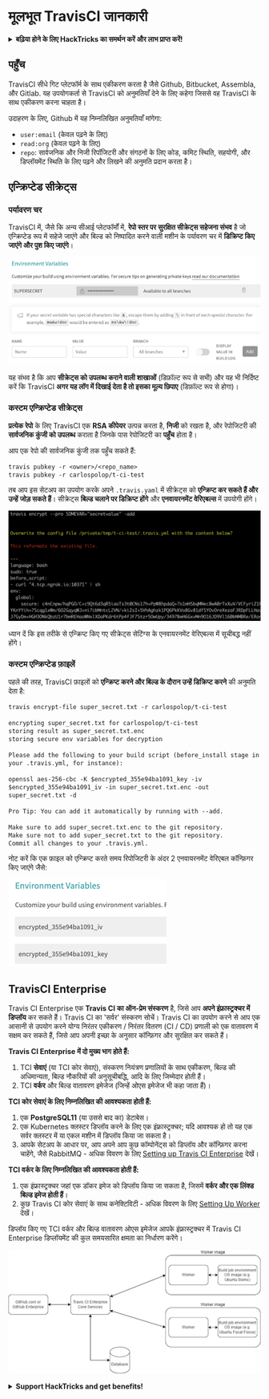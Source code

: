 # मूलभूत TravisCI जानकारी

<details>

<summary><strong>बढ़िया होने के लिए HackTricks का समर्थन करें और लाभ प्राप्त करें!</strong></summary>

* यदि आप अपनी कंपनी को **HackTricks में विज्ञापित** देखना चाहते हैं या यदि आप **PEASS के नवीनतम संस्करण या HackTricks को PDF में डाउनलोड** करना चाहते हैं, तो [**सदस्यता योजनाएं**](https://github.com/sponsors/carlospolop) देखें!
* [**आधिकारिक PEASS और HackTricks स्वैग**](https://peass.creator-spring.com) प्राप्त करें
* [**The PEASS Family**](https://opensea.io/collection/the-peass-family) का खोज करें, हमारा विशेष संग्रह [**NFTs**](https://opensea.io/collection/the-peass-family)
* **शामिल हों** 💬 [**Discord समूह**](https://discord.gg/hRep4RUj7f) या [**टेलीग्राम समूह**](https://t.me/peass) में या **फॉलो** करें मुझे **Twitter** 🐦 [**@carlospolopm**](https://twitter.com/carlospolopm)**.**
* **अपने हैकिंग ट्रिक्स साझा करें द्वारा PRs सबमिट करके** [**HackTricks**](https://github.com/carlospolop/hacktricks) और [**HackTricks Cloud**](https://github.com/carlospolop/hacktricks-cloud) github repos.

</details>

## पहुँच

TravisCI सीधे गिट प्लेटफॉर्म के साथ एकीकरण करता है जैसे Github, Bitbucket, Assembla, और Gitlab. यह उपयोगकर्ता से TravisCI को अनुमतियाँ देने के लिए कहेगा जिससे वह TravisCI के साथ एकीकरण करना चाहता है।

उदाहरण के लिए, Github में यह निम्नलिखित अनुमतियाँ मांगेगा:

* `user:email` (केवल पढ़ने के लिए)
* `read:org` (केवल पढ़ने के लिए)
* `repo`: सार्वजनिक और निजी रिपॉजिटरी और संगठनों के लिए कोड, कमिट स्थिति, सहयोगी, और डिप्लॉयमेंट स्थिति के लिए पढ़ने और लिखने की अनुमति प्रदान करता है।

## एन्क्रिप्टेड सीक्रेट्स

### पर्यावरण चर

TravisCI में, जैसे कि अन्य सीआई प्लेटफॉर्मों में, **रेपो स्तर पर सुरक्षित सीक्रेट्स सहेजना संभव** है जो एन्क्रिप्टेड रूप में सहेजे जाएंगे और बिल्ड को निष्पादित करने वाली मशीन के पर्यावरण चर में **डिक्रिप्ट किए जाएंगे और पुश किए जाएंगे**।

![](<../../.gitbook/assets/image (44).png>)

यह संभव है कि आप **सीक्रेट्स को उपलब्ध कराने वाली शाखाओं** (डिफ़ॉल्ट रूप से सभी) और यह भी निर्दिष्ट करें कि TravisCI **अगर यह लॉग में दिखाई देता है तो इसका मूल्य छिपाए** (डिफ़ॉल्ट रूप से होगा)।

### कस्टम एन्क्रिप्टेड सीक्रेट्स

**प्रत्येक रेपो** के लिए TravisCI एक **RSA कीपेयर** उत्पन्न करता है, **निजी** को रखता है, और रेपोजिटरी की **सार्वजनिक कुंजी को उपलब्ध** कराता है जिनके पास रेपोजिटरी का **पहुँच** होता है।

आप एक रेपो की सार्वजनिक कुंजी तक पहुँच सकते हैं:
```
travis pubkey -r <owner>/<repo_name>
travis pubkey -r carlospolop/t-ci-test
```
तब आप इस सेटअप का उपयोग करके अपने `.travis.yaml` में सीक्रेट्स को **एन्क्रिप्ट कर सकते हैं और उन्हें जोड़ सकते हैं**। सीक्रेट्स **बिल्ड चलाने पर डिक्रिप्ट होंगे** और **एनवायरनमेंट वेरिएबल्स** में उपयोगी होंगे।

![](<../../.gitbook/assets/image (2) (2) (1) (1).png>)

ध्यान दें कि इस तरीके से एन्क्रिप्ट किए गए सीक्रेट्स सेटिंग्स के एनवायरनमेंट वेरिएबल्स में सूचीबद्ध नहीं होंगे।

### कस्टम एन्क्रिप्टेड फ़ाइलें

पहले की तरह, TravisCI फ़ाइलों को **एन्क्रिप्ट करने और बिल्ड के दौरान उन्हें डिक्रिप्ट करने** की अनुमति देता है:
```
travis encrypt-file super_secret.txt -r carlospolop/t-ci-test

encrypting super_secret.txt for carlospolop/t-ci-test
storing result as super_secret.txt.enc
storing secure env variables for decryption

Please add the following to your build script (before_install stage in your .travis.yml, for instance):

openssl aes-256-cbc -K $encrypted_355e94ba1091_key -iv $encrypted_355e94ba1091_iv -in super_secret.txt.enc -out super_secret.txt -d

Pro Tip: You can add it automatically by running with --add.

Make sure to add super_secret.txt.enc to the git repository.
Make sure not to add super_secret.txt to the git repository.
Commit all changes to your .travis.yml.
```
नोट करें कि एक फ़ाइल को एन्क्रिप्ट करते समय रिपोजिटरी के अंदर 2 एनवायरनमेंट वेरिएबल कॉन्फ़िगर किए जाएंगे जैसे:

![](<../../.gitbook/assets/image (23).png>)

## TravisCI Enterprise

Travis CI Enterprise एक **Travis CI का ऑन-प्रेम संस्करण** है, जिसे आप **अपने इंफ्रास्ट्रक्चर में डिप्लॉय** कर सकते हैं। Travis CI का 'सर्वर' संस्करण सोचें। Travis CI का उपयोग करने से आप एक आसानी से उपयोग करने योग्य निरंतर एकीकरण / निरंतर वितरण (CI / CD) प्रणाली को एक वातावरण में सक्षम कर सकते हैं, जिसे आप अपनी इच्छा के अनुसार कॉन्फ़िगर और सुरक्षित कर सकते हैं।

**Travis CI Enterprise में दो मुख्य भाग होते हैं:**

1. TCI **सेवाएं** (या TCI कोर सेवाएं), संस्करण नियंत्रण प्रणालियों के साथ एकीकरण, बिल्ड की अधिमान्यता, बिल्ड नौकरियों की अनुसूचीबद्धि, आदि के लिए जिम्मेदार होती हैं।
2. TCI **वर्कर** और बिल्ड वातावरण इमेजेज (जिन्हें ओएस इमेजेज भी कहा जाता हैं)।

**TCI कोर सेवाएं के लिए निम्नलिखित की आवश्यकता होती हैं:**

1. एक **PostgreSQL11** (या उससे बाद का) डेटाबेस।
2. एक Kubernetes क्लस्टर डिप्लॉय करने के लिए एक इंफ्रास्ट्रक्चर; यदि आवश्यक हो तो यह एक सर्वर क्लस्टर में या एकल मशीन में डिप्लॉय किया जा सकता है।
3. आपके सेटअप के आधार पर, आप अपने आप कुछ कॉम्पोनेंट्स को डिप्लॉय और कॉन्फ़िगर करना चाहेंगे, जैसे RabbitMQ - अधिक विवरण के लिए [Setting up Travis CI Enterprise](https://docs.travis-ci.com/user/enterprise/tcie-3.x-setting-up-travis-ci-enterprise/) देखें।

**TCI वर्कर के लिए निम्नलिखित की आवश्यकता होती हैं:**

1. एक इंफ्रास्ट्रक्चर जहां एक डॉकर इमेज को डिप्लॉय किया जा सकता है, जिसमें **वर्कर और एक लिंक्ड बिल्ड इमेज होती हैं**।
2. कुछ Travis CI कोर सेवाएं के साथ कनेक्टिविटी - अधिक विवरण के लिए [Setting Up Worker](https://docs.travis-ci.com/user/enterprise/setting-up-worker/) देखें।

डिप्लॉय किए गए TCI वर्कर और बिल्ड वातावरण ओएस इमेजेज आपके इंफ्रास्ट्रक्चर में Travis CI Enterprise डिप्लॉयमेंट की कुल समयसारित क्षमता का निर्धारण करेंगे।

![](<../../.gitbook/assets/image (8) (1) (1).png>)

<details>

<summary><strong>Support HackTricks and get benefits!</strong></summary>

* यदि आप अपनी कंपनी को **HackTricks में विज्ञापित करना चाहते हैं** या यदि आप **PEASS के नवीनतम संस्करण को देखना चाहते हैं या HackTricks को PDF में डाउनलोड करना चाहते हैं** तो [**SUBSCRIPTION PLANS**](https://github.com/sponsors/carlospolop) देखें!
* [**आधिकारिक PEASS & HackTricks swag**](https://peass.creator-spring.com) प्राप्त करें
* [**The PEASS Family**](https://opensea.io/collection/the-peass-family) का खोज करें, हमारा एक अनन्य [**NFTs**](https://opensea.io/collection/the-peass-family) संग्रह
* **💬 [Discord समूह](https://discord.gg/hRep4RUj7f) या [telegram समूह](https://t.me/peass) में शामिल हों** या **Twitter** पर मुझे फ़ॉलो करें 🐦 [**@carlospolopm**](https://twitter.com/carlospolopm)**.**
* **अपने हैकिंग ट्रिक्स को HackTricks** [**HackTricks**](https://github.com/carlospolop/hacktricks) और [**HackTricks Cloud**](https://github.com/carlospolop/hacktricks-cloud) github repos में PR जमा करके साझा करें।

</details>
